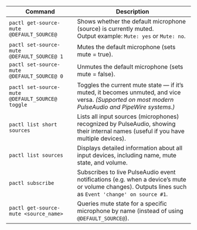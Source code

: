 | Command                                         | Description                                                                                                                                           |
| ----------------------------------------------- | ----------------------------------------------------------------------------------------------------------------------------------------------------- |
| `pactl get-source-mute @DEFAULT_SOURCE@`        | Shows whether the default microphone (source) is currently muted.<br>Output example: `Mute: yes` or `Mute: no`.                                       |
| `pactl set-source-mute @DEFAULT_SOURCE@ 1`      | Mutes the default microphone (sets mute = true).                                                                                                      |
| `pactl set-source-mute @DEFAULT_SOURCE@ 0`      | Unmutes the default microphone (sets mute = false).                                                                                                   |
| `pactl set-source-mute @DEFAULT_SOURCE@ toggle` | Toggles the current mute state — if it’s muted, it becomes unmuted, and vice versa. *(Supported on most modern PulseAudio and PipeWire systems.)*     |
| `pactl list short sources`                      | Lists all input sources (microphones) recognized by PulseAudio, showing their internal names (useful if you have multiple devices).                   |
| `pactl list sources`                            | Displays detailed information about all input devices, including name, mute state, and volume.                                                        |
| `pactl subscribe`                               | Subscribes to live PulseAudio event notifications (e.g. when a device’s mute or volume changes). Outputs lines such as `Event 'change' on source #1`. |
| `pactl get-source-mute <source_name>`           | Queries mute state for a specific microphone by name (instead of using `@DEFAULT_SOURCE@`).                                                           |

